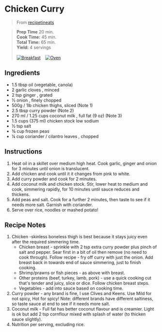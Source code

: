 # Chicken Curry

> From [recipetineats](https://www.recipetineats.com/chicken-curry/)

> **Prep Time** 20 min.<br>
**Cook Time:** 45 min.<br>
**Total Time:** 65 min.<br>
**Yield:** 4 servings<br> <br>
[![Breakfast](https://img.shields.io/badge/Meal_Type-Dinner-blue)](#) &nbsp;&nbsp;
[![Oven](https://img.shields.io/badge/Cooking_Method-Stove_top-green)](#)

## Ingredients
- 1.5 tbsp oil (vegetable, canola)
- 2 garlic cloves , minced
- 2 tsp ginger , grated
- &frac12; onion , finely chopped
- 500g / 1lb chicken thighs, sliced (Note 1)
- 2.5 tbsp curry powder (Note 2)
- 270 ml / 1.25 cups coconut milk , full fat (9 oz) (Note 3)
- 1.5 cups (375 ml) chicken stock low sodium
- &frac12; tsp salt
- &frac34; cup frozen peas
- &frac14; cup coriander / cilantro leaves , chopped

## Instructions

1. Heat oil in a skillet over medium high heat. Cook garlic, ginger and onion for 3 minutes until onion is translucent.
2. Add chicken and cook until it it changes from pink to white.
3. Add curry powder and cook for 2 minutes.
4. Add coconut milk and chicken stock. Stir, lower heat to medium and cook, simmering rapidly, for 10 minutes until sauce reduces and thickens.
5. Add peas and salt. Cook for a further 2 minutes, then taste to see if it needs more salt. Garnish with coriander.
6. Serve over rice, noodles or mashed potato!

## Recipe Notes
1. Chicken -skinless boneless thigh is best because it stays juicy even after the required simmering time. 
    - Chicken breast - sprinkle with 2 tsp extra curry powder plus pinch of salt and pepper. Sear first in a bit of oil then remove (no need to cook through). Follow recipe - fry off curry with just the onion. Add breast back in towards end of sauce simmering, just to finish cooking.
    - Shrimp/prawns or fish pieces - as above with breast.
    - Other proteins (beef, turkey, lamb, pork) - use a quick cooking cut that's tender and juicy, slice or dice. Follow chicken breast steps.
    - Vegetables - add into sauce based on cooking time.
2. Curry powder - any brand is fine, I use Clives and Keens. Use Mild for not spicy, Hot for spicy! Note: different brands have different saltiness, so taste sauce at end to see if it needs more salt.
3. Coconut milk - Full fat has better coconut flavour and is creamier. Light is ok but add 2 tsp cornflour mixed with splash of water (to thicken sauce slightly).
4. Nutrition per serving, excluding rice.
